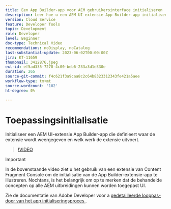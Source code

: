 ```yaml
---
title: Een App Builder-app voor AEM gebruikersinterface initialiseren
description: Leer hoe u een AEM UI-extensie App Builder-app initialiseert die definieert waar de extensie wordt weergegeven en welk werk deze uitvoert.
version: Cloud Service
feature: Developer Tools
topic: Development
role: Developer
level: Beginner
doc-type: Technical Video
recommendations: noDisplay, noCatalog
last-substantial-update: 2023-06-02T00:00:00Z
jira: KT-11659
thumbnail: 3412876.jpeg
exl-id: ef5ad335-7278-4c00-beb6-233a3d1e330e
duration: 265
source-git-commit: f4c621f3a9caa8c2c64b8323312343fe421a5aee
workflow-type: tm+mt
source-wordcount: '102'
ht-degree: 0%

---
```


# Toepassingsinitialisatie

Initialiseer een AEM UI-extensie App Builder-app die definieert waar de extensie wordt weergegeven en welk werk de extensie uitvoert.

>[!VIDEO](https://video.tv.adobe.com/v/3412876?quality=12&learn=on)

>[!IMPORTANT]
>
> In de bovenstaande video ziet u het gebruik van een extensie van Content Fragment Console om de initialisatie van de App Builder-extensie-app te illustreren. Nochtans, is het belangrijk om op te merken dat de behandelde concepten op alle AEM uitbreidingen kunnen worden toegepast UI.

Zie de documentatie van Adobe Developer voor a [ gedetailleerde looppas-door van het app initialiseringsproces ](https://developer.adobe.com/uix/docs/services/aem-cf-console-admin/code-generation/#launch-code-generation-during-project-initialization).
